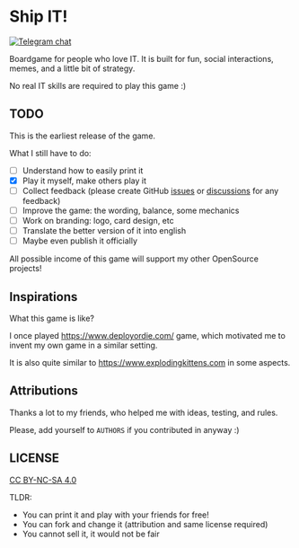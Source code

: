 # Ship IT!

[![Telegram chat](https://img.shields.io/badge/chat-join-blue?logo=telegram)](https://t.me/ship_it_boardgame)

Boardgame for people who love IT.
It is built for fun, social interactions, memes, and a little bit of strategy.

No real IT skills are required to play this game :)

## TODO

This is the earliest release of the game.

What I still have to do:
- [ ] Understand how to easily print it
- [x] Play it myself, make others play it
- [ ] Collect feedback (please create GitHub [issues](https://github.com/sobolevn/ship-it-boardgame/issues) or [discussions](https://github.com/sobolevn/ship-it-boardgame/discussions) for any feedback)
- [ ] Improve the game: the wording, balance, some mechanics
- [ ] Work on branding: logo, card design, etc
- [ ] Translate the better version of it into english
- [ ] Maybe even publish it officially

All possible income of this game will support my other OpenSource projects!

## Inspirations

What this game is like?

I once played https://www.deployordie.com/ game,
which motivated me to invent my own game in a similar setting.

It is also quite similar to https://www.explodingkittens.com in some aspects.

## Attributions

Thanks a lot to my friends, who helped me with ideas, testing, and rules.

Please, add yourself to `AUTHORS` if you contributed in anyway :)

## LICENSE

[CC BY-NC-SA 4.0](https://github.com/sobolevn/ship-it-boardgame/blob/master/LICENSE)

TLDR:
- You can print it and play with your friends for free!
- You can fork and change it (attribution and same license required)
- You cannot sell it, it would not be fair
